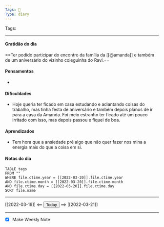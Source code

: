 ```yaml
---
Tags: 📝
Type: diary
---
```


Tags:  

---

#### Gratidão do dia
==Ter podido participar do encontro da família da [[@amanda]] e também de um aniversário do vizinho coleguinha do Ravi.==

#### Pensamentos
- 

#### Dificuldades
- Hoje queria ter ficado em casa estudando e adiantando coisas do trabalho, mas tinha festa de aniversário e também depois planos de ir para a casa da Amanda. Foi meio estranho ter ficado até um pouco irritado com isso, mas depois passou e fiquei de boa.

#### Aprendizados
- Tem hora que a ansiedade pré algo que não quer fazer nos mina a energia mais do que a coisa em si.

#### Notas do dia
```dataview
TABLE tags
FROM ""
WHERE file.ctime.year = [[2022-03-20]].file.ctime.year
AND file.ctime.month = [[2022-03-20]].file.ctime.month
AND file.ctime.day = [[2022-03-20]].file.ctime.day
SORT file.name
```

---

[[2022-03-19]] <== <button class="date_button_today">Today</button> ==> [[2022-03-21]]

---




- [x] Make Weekly Note
